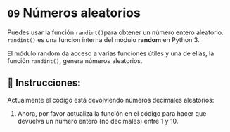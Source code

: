 # `09` Números aleatorios

Puedes usar la función `randint()`para obtener un número entero aleatorio. `randint()` es una funcion interna del módulo **random** en Python 3.

El módulo random da acceso a varias funciones útiles y una de ellas, la función `randint()`, genera números aleatorios.

## 📝 Instrucciones:

Actualmente el código está devolviendo números decimales aleatorios:

1. Ahora, por favor actualiza la función en el código para hacer que devuelva un número entero (no decimales) entre 1 y 10.




